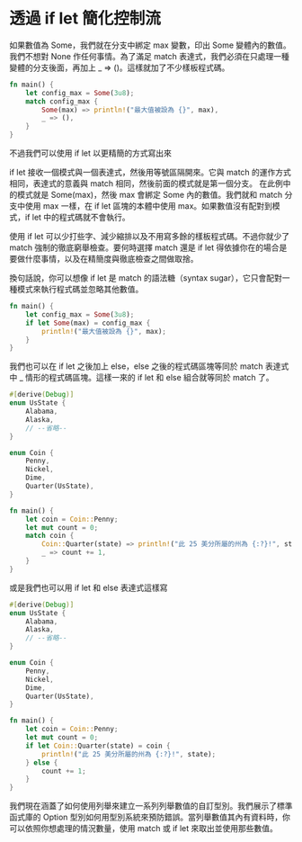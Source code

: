 # 透過 if let 簡化控制流

如果數值為 Some，我們就在分支中綁定 max 變數，印出 Some 變體內的數值。我們不想對 None 作任何事情。為了滿足 match 表達式，我們必須在只處理一種變體的分支後面，再加上 \_ => ()。這樣就加了不少樣板程式碼。

```rust
fn main() {
    let config_max = Some(3u8);
    match config_max {
        Some(max) => println!("最大值被設為 {}", max),
        _ => (),
    }
}
```

不過我們可以使用 if let 以更精簡的方式寫出來

if let 接收一個模式與一個表達式，然後用等號區隔開來。它與 match 的運作方式相同，表達式的意義與 match 相同，然後前面的模式就是第一個分支。 在此例中的模式就是 Some(max)，然後 max 會綁定 Some 內的數值。我們就和 match 分支中使用 max 一樣，在 if let 區塊的本體中使用 max。如果數值沒有配對到模式，if let 中的程式碼就不會執行。

使用 if let 可以少打些字、減少縮排以及不用寫多餘的樣板程式碼。不過你就少了 match 強制的徹底窮舉檢查。要何時選擇 match 還是 if let 得依據你在的場合是要做什麼事情，以及在精簡度與徹底檢查之間做取捨。

換句話說，你可以想像 if let 是 match 的語法糖（syntax sugar），它只會配對一種模式來執行程式碼並忽略其他數值。

```rust
fn main() {
    let config_max = Some(3u8);
    if let Some(max) = config_max {
        println!("最大值被設為 {}", max);
    }
}
```

我們也可以在 if let 之後加上 else，else 之後的程式碼區塊等同於 match 表達式中 \_ 情形的程式碼區塊。這樣一來的 if let 和 else 組合就等同於 match 了。

```rust
#[derive(Debug)]
enum UsState {
    Alabama,
    Alaska,
    // --省略--
}

enum Coin {
    Penny,
    Nickel,
    Dime,
    Quarter(UsState),
}

fn main() {
    let coin = Coin::Penny;
    let mut count = 0;
    match coin {
        Coin::Quarter(state) => println!("此 25 美分所屬的州為 {:?}!", state),
        _ => count += 1,
    }
}
```

或是我們也可以用 if let 和 else 表達式這樣寫

```rust
#[derive(Debug)]
enum UsState {
    Alabama,
    Alaska,
    // --省略--
}

enum Coin {
    Penny,
    Nickel,
    Dime,
    Quarter(UsState),
}

fn main() {
    let coin = Coin::Penny;
    let mut count = 0;
    if let Coin::Quarter(state) = coin {
        println!("此 25 美分所屬的州為 {:?}!", state);
    } else {
        count += 1;
    }
}
```

我們現在涵蓋了如何使用列舉來建立一系列列舉數值的自訂型別。我們展示了標準函式庫的 Option<T> 型別如何用型別系統來預防錯誤。當列舉數值其內有資料時，你可以依照你想處理的情況數量，使用 match 或 if let 來取出並使用那些數值。
